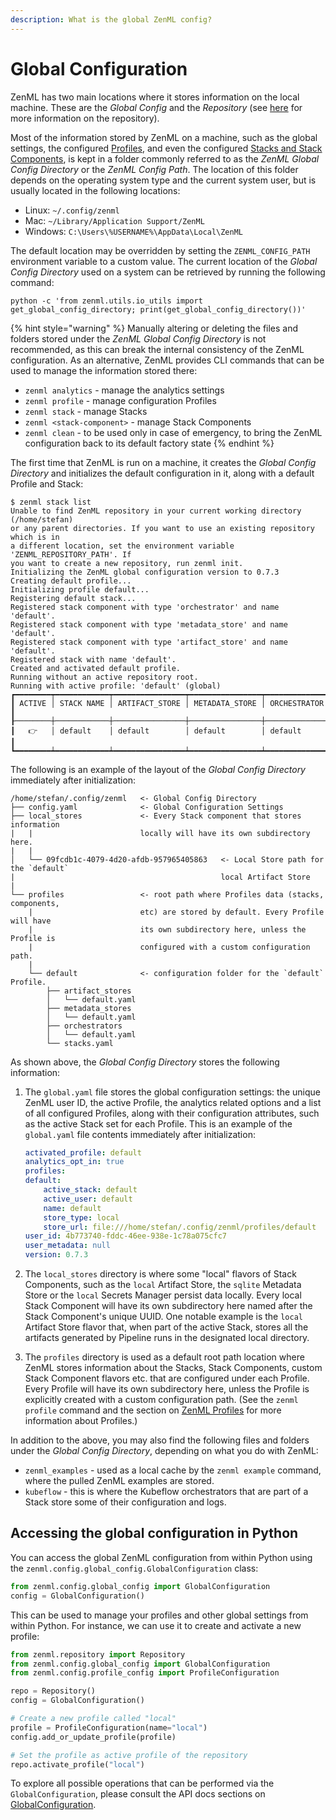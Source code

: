 ```yaml
---
description: What is the global ZenML config?
---
```


# Global Configuration

ZenML has two main locations where it stores information on the local machine. These are the _Global Config_ and the _Repository_ (see [here](../developer-guide/stacks-profiles-repositories/stacks\_profiles\_repositories.md#repositories) for more information on the repository).

Most of the information stored by ZenML on a machine, such as the global settings, the configured [Profiles](../developer-guide/stacks-profiles-repositories/stacks\_profiles\_repositories.md#profiles), and even the configured [Stacks and Stack Components](../developer-guide/stacks-profiles-repositories/stacks\_profiles\_repositories.md#stacks), is kept in a folder commonly referred to as the _ZenML Global Config Directory_ or the _ZenML Config Path_. The location of this folder depends on the operating system type and the current system user, but is usually located in the following locations:

* Linux: `~/.config/zenml`
* Mac: `~/Library/Application Support/ZenML`
* Windows: `C:\Users\%USERNAME%\AppData\Local\ZenML`

The default location may be overridden by setting the `ZENML_CONFIG_PATH` environment variable to a custom value. The current location of the _Global Config Directory_ used on a system can be retrieved by running the following command:

```shell
python -c 'from zenml.utils.io_utils import get_global_config_directory; print(get_global_config_directory())'
```

{% hint style="warning" %}
Manually altering or deleting the files and folders stored under the _ZenML Global Config Directory_ is not recommended, as this can break the internal consistency of the ZenML configuration. As an alternative, ZenML provides CLI commands that can be used to manage the information stored there:

* `zenml analytics` - manage the analytics settings
* `zenml profile` - manage configuration Profiles
* `zenml stack` - manage Stacks
* `zenml <stack-component>` - manage Stack Components
* `zenml clean` - to be used only in case of emergency, to bring the ZenML configuration back to its default factory state
{% endhint %}

The first time that ZenML is run on a machine, it creates the _Global Config Directory_ and initializes the default configuration in it, along with a default Profile and Stack:

```
$ zenml stack list
Unable to find ZenML repository in your current working directory (/home/stefan)
or any parent directories. If you want to use an existing repository which is in
a different location, set the environment variable 'ZENML_REPOSITORY_PATH'. If
you want to create a new repository, run zenml init.
Initializing the ZenML global configuration version to 0.7.3
Creating default profile...
Initializing profile default...
Registering default stack...
Registered stack component with type 'orchestrator' and name 'default'.
Registered stack component with type 'metadata_store' and name 'default'.
Registered stack component with type 'artifact_store' and name 'default'.
Registered stack with name 'default'.
Created and activated default profile.
Running without an active repository root.
Running with active profile: 'default' (global)
┏━━━━━━━━┯━━━━━━━━━━━━┯━━━━━━━━━━━━━━━━┯━━━━━━━━━━━━━━━━┯━━━━━━━━━━━━━━┓
┃ ACTIVE │ STACK NAME │ ARTIFACT_STORE │ METADATA_STORE │ ORCHESTRATOR ┃
┠────────┼────────────┼────────────────┼────────────────┼──────────────┨
┃   👉   │ default    │ default        │ default        │ default      ┃
┗━━━━━━━━┷━━━━━━━━━━━━┷━━━━━━━━━━━━━━━━┷━━━━━━━━━━━━━━━━┷━━━━━━━━━━━━━━┛
```

The following is an example of the layout of the _Global Config Directory_ immediately after initialization:

```
/home/stefan/.config/zenml   <- Global Config Directory
├── config.yaml              <- Global Configuration Settings
├── local_stores             <- Every Stack component that stores information
|   |                        locally will have its own subdirectory here.
|   |                        
│   └── 09fcdb1c-4079-4d20-afdb-957965405863   <- Local Store path for the `default`
|                                              local Artifact Store
|
└── profiles                 <- root path where Profiles data (stacks, components,
    |                        etc) are stored by default. Every Profile will have
    |                        its own subdirectory here, unless the Profile is
    |                        configured with a custom configuration path.
    |
    └── default              <- configuration folder for the `default` Profile.
        ├── artifact_stores
        │   └── default.yaml
        ├── metadata_stores
        │   └── default.yaml
        ├── orchestrators
        │   └── default.yaml
        └── stacks.yaml
```

As shown above, the _Global Config Directory_ stores the following information:

1.  The `global.yaml` file stores the global configuration settings: the unique ZenML user ID, the active Profile, the analytics related options and a list of all configured Profiles, along with their configuration attributes, such as the active Stack set for each Profile. This is an example of the `global.yaml` file contents immediately after initialization:

    ```yaml
    activated_profile: default
    analytics_opt_in: true
    profiles:
    default:
        active_stack: default
        active_user: default
        name: default
        store_type: local
        store_url: file:///home/stefan/.config/zenml/profiles/default
    user_id: 4b773740-fddc-46ee-938e-1c78a075cfc7
    user_metadata: null
    version: 0.7.3
    ```
2. The `local_stores` directory is where some "local" flavors of Stack Components, such as the `local` Artifact Store, the `sqlite` Metadata Store or the `local` Secrets Manager persist data locally. Every local Stack Component will have its own subdirectory here named after the Stack Component's unique UUID. One notable example is the `local` Artifact Store flavor that, when part of the active Stack, stores all the artifacts generated by Pipeline runs in the designated local directory.
3. The `profiles` directory is used as a default root path location where ZenML stores information about the Stacks, Stack Components, custom Stack Component flavors etc. that are configured under each Profile. Every Profile will have its own subdirectory here, unless the Profile is explicitly created with a custom configuration path. (See the `zenml profile` command and the section on [ZenML Profiles](../collaborate/share-with-profiles.md) for more information about Profiles.)

In addition to the above, you may also find the following files and folders under the _Global Config Directory_, depending on what you do with ZenML:

* `zenml_examples` - used as a local cache by the `zenml example` command, where the pulled ZenML examples are stored.
* `kubeflow` - this is where the Kubeflow orchestrators that are part of a Stack store some of their configuration and logs.

## Accessing the global configuration in Python

You can access the global ZenML configuration from within Python using the `zenml.config.global_config.GlobalConfiguration` class:

```python
from zenml.config.global_config import GlobalConfiguration
config = GlobalConfiguration()
```

This can be used to manage your profiles and other global settings from within Python. For instance, we can use it to create and activate a new profile:

```python
from zenml.repository import Repository
from zenml.config.global_config import GlobalConfiguration
from zenml.config.profile_config import ProfileConfiguration

repo = Repository()
config = GlobalConfiguration()

# Create a new profile called "local"
profile = ProfileConfiguration(name="local")
config.add_or_update_profile(profile)

# Set the profile as active profile of the repository
repo.activate_profile("local")
```

To explore all possible operations that can be performed via the `GlobalConfiguration`, please consult the API docs sections on [GlobalConfiguration](https://apidocs.zenml.io/latest/api\_docs/config/#zenml.config.global\_config.GlobalConfiguration).
